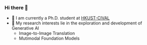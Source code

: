 ### Hi there 👋
- 🌱 I am currently a Ph.D. student at [HKUST-CIVAL](https://hkust-cival.com/)
- 🔭 My research interests lie in the exploration and development of Generative AI
  - Image-to-Image Translation
  - Mutimodal Foundation Models

<!--
**lingli1996/lingli1996** is a ✨ _special_ ✨ repository because its `README.md` (this file) appears on your GitHub profile.

Here are some ideas to get you started:

- 🔭 I’m currently working on ...
- 🌱 I’m currently learning ...
- 👯 I’m looking to collaborate on ...
- 🤔 I’m looking for help with ...
- 💬 Ask me about ...
- 📫 How to reach me: ...
- 😄 Pronouns: ...
- ⚡ Fun fact: ...
-->
